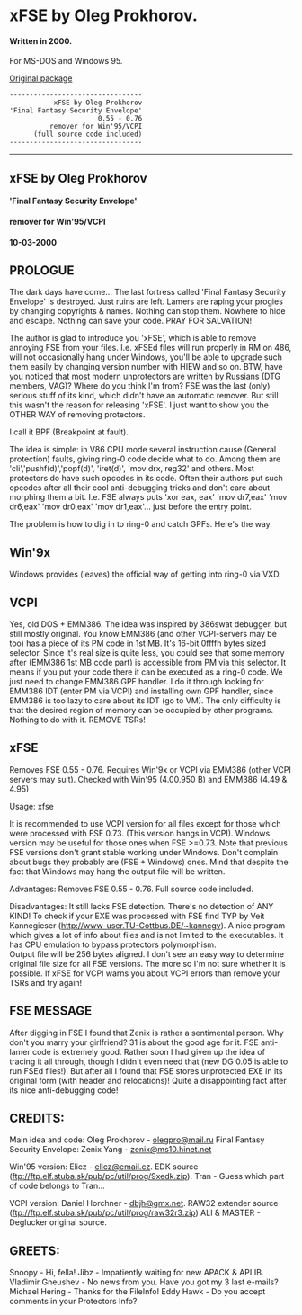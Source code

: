 # xFSE by Oleg Prokhorov.

#### Written in 2000.

For MS-DOS and Windows 95.

[Original package](https://defacto2.net/f/ae2b6b4)

```
---------------------------------
           xFSE by Oleg Prokhorov
'Final Fantasy Security Envelope'
                      0.55 - 0.76
          remover for Win'95/VCPI
      (full source code included)
---------------------------------
```

---

## xFSE by Oleg Prokhorov
#### 'Final Fantasy Security Envelope'
#### remover for Win'95/VCPI
#### 10-03-2000

PROLOGUE
--------------
The dark days have come...
The last fortress called 'Final Fantasy Security Envelope' is destroyed. 
Just ruins are left. Lamers are raping your progies by changing copyrights 
& names. Nothing can stop them. Nowhere to hide and escape. Nothing 
can save your code. PRAY FOR SALVATION!

The author is glad to introduce you 'xFSE', which is able to remove  
annoying FSE from your files. I.e. xFSEd files will run properly in RM on 
486, will not occasionally hang under Windows, you'll be able to upgrade 
such them easily by changing version number with HIEW and so on. 
BTW, have you noticed that most modern  unprotectors are written by 
Russians (DTG members, VAG)? Where do you think I'm from? 
FSE was the last (only) serious stuff of its kind, which didn't have an 
automatic remover. But still this wasn't the reason for releasing 'xFSE'. 
I just want to show you the OTHER WAY of removing protectors. 

I call it BPF (Breakpoint at fault). 

The idea is simple: in V86 CPU mode several instruction cause (General 
protection) faults, giving ring-0 code decide what to do. Among them are 
'cli','pushf(d)','popf(d)', 'iret(d)', 'mov drx, reg32' and others. Most 
protectors do have such opcodes in its code. Often their authors put such 
opcodes after all their cool anti-debugging tricks and don't care about 
morphing them a bit. 
I.e. FSE always puts
'xor eax, eax'
'mov dr7,eax'
'mov dr6,eax'
'mov dr0,eax'
'mov dr1,eax'...
just before the entry point.

The problem is how to dig in to ring-0 and catch GPFs. Here's the way.

Win'9x
--------------
Windows provides (leaves) the official way of getting into ring-0 via VXD.

VCPI
--------------
Yes, old DOS + EMM386. The idea was inspired by 386swat debugger, 
but still mostly original. You know EMM386 (and other VCPI-servers 
may be too) has a piece of its PM code in 1st MB. It's 16-bit 0ffffh bytes 
sized selector. Since it's real size is quite less, you could see that some 
memory after (EMM386 1st MB code part) is accessible from PM via this 
selector. It means if you put your code there it can be executed as a ring-0 
code. We just need to change EMM386 GPF handler. I do it through 
looking for EMM386 IDT (enter PM via VCPI) and installing own GPF 
handler, since EMM386 is too lazy to care about its IDT (go to VM).
The only difficulty is that the desired region of memory can be occupied by 
other programs. Nothing to do with it. REMOVE TSRs!

xFSE 
--------------
Removes FSE 0.55 - 0.76.
Requires Win'9x or VCPI via EMM386 (other VCPI servers may suit).
Checked with Win'95 (4.00.950 B) and EMM386 (4.49 & 4.95)

Usage:
xfse <filename>

It is recommended to use VCPI version for all files except for those which 
were processed with FSE 0.73. (This version hangs in VCPI).
Windows version may be useful for those ones when FSE >=0.73. Note 
that previous FSE versions don't grant stable working under Windows. 
Don't complain about bugs they probably are (FSE + Windows) ones. 
Mind that despite the fact that Windows may hang the output file will be 
written.

Advantages:
Removes FSE 0.55 - 0.76.
Full source code included. 

Disadvantages:
It still lacks FSE detection. There's no detection of ANY KIND! To 
check if your EXE was processed with FSE find TYP by Veit 
Kannegieser (http://www-user.TU-Cottbus.DE/~kannegv). A nice 
program which gives a lot of info about files and is not limited to the 
executables. It has CPU emulation to bypass protectors polymorphism.   
Output file will be 256 bytes aligned. I don't see an easy way to determine 
original file size for all FSE versions. The more so I'm not sure whether it 
is possible.
If  xFSE for VCPI warns you about VCPI errors than remove your TSRs 
and try again!

FSE MESSAGE
--------------
After digging in FSE I found that Zenix is rather a sentimental person. Why 
don't you marry your girlfriend? 31 is about the good age for it.
FSE anti-lamer code is extremely good. Rather soon I had given up the 
idea of tracing it all through, though I didn't even need  that (new DG 0.05 
is able to run FSEd files!).
But after all I found that FSE stores unprotected EXE in its original form 
(with header and  relocations)! Quite a disappointing fact after its nice 
anti-debugging code!

CREDITS:
--------------
Main idea and code:
Oleg Prokhorov - olegpro@mail.ru
Final Fantasy Security Envelope:
Zenix Yang  - zenix@ms10.hinet.net

Win'95 version:
Elicz - elicz@email.cz. EDK source 
(ftp://ftp.elf.stuba.sk/pub/pc/util/prog/9xedk.zip).
Tran - Guess which part of code belongs to Tran...

VCPI version:
Daniel Horchner - dbjh@gmx.net. RAW32 extender source 
(ftp://ftp.elf.stuba.sk/pub/pc/util/prog/raw32r3.zip)
ALI & MASTER - Deglucker original source.

GREETS:
--------------
Snoopy - Hi, fella! 
Jibz - Impatiently waiting for new APACK & APLIB.
Vladimir Gneushev - No news from you. Have you got my 3 last e-mails?
Michael Hering - Thanks for the FileInfo!
Eddy Hawk - Do you accept comments in your Protectors Info?
